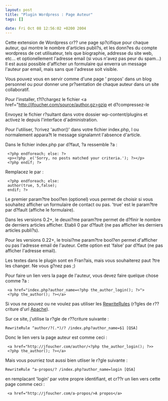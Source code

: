 ```yaml
--- 
layout: post
title: "Plugin Wordpress : Page Auteur"
tags: []

date: Fri Oct 08 12:56:02 +0200 2004
---
```

Cette extension de Wordpress cr?? une page sp?cifique pour chaque auteur, qui montre le nombre d'articles publi?s, et les donn?es du compte wordpress de cet utilisateur, tels que biographie, addresse du site web, etc... et optionellement l'adresse email (si vous n'avez pas peur du spam...) Il est aussi possible d'afficher un formulaire qui enverra un message   l'auteur par email, mais sans que l'adresse soit visible. 

Vous pouvez vous en servir comme d'une page '  propos' dans un blog personnel ou pour donner une pr?sentation de chaque auteur dans un site collaboratif.


Pour l'installer, t?l?chargez le fichier <a href="http://jfoucher.com/source/author.gz>gzip</a> et d?compressez-le

Envoyez  le fichier r?sultant dans votre dossier wp-content/plugins et activez le depuis l'interface d'administration.

Pour l'utiliser, ?crivez 'author()' dans votre fichier index.php, l  ou normalement appara?t le message signalamnt l'absence d'article.

Dans le fichier index.php par d?faut, ?a ressemble   ?a :

     <?php endforeach; else: ?>
     <p><?php _e('Sorry, no posts matched your criteria.'); ?></p>
     <?php endif; ?>

Remplacez le par :

     <?php endforeach; else:
     author(true, 5,false);
     endif; ?>

Le premier param?tre bool?en (optionel) vous permet de choisir si vous souhaitez afficher un formulaire de contact ou pas. 'true' est le param?tre par d?fault (affiche le formulaire).

Dans les versions 0.2+, le deuxi?me param?tre permet de d?finir le nombre de derniers articles   afficher. Etabli   0 par d?fault (ne pas afficher les derniers articles publi?s).

Pour les versions 0.22+, le troisi?me param?tre bool?en permet d'afficher ou pas l'adresse email de l'auteur. Cette option est   'false' par d?faut (ne pas afficher l'adresse email).

Les textes dans le plugin sont en Fran?ais, mais vous souhaiterez paut ?tre les changer. Ne vous g?nez pas ;)

Pour faire un lien vers la page de l'auteur, vous devez faire quelque chose comme ?a :

     <a href="index.php?author_name=<?php the_author_login(); ?>">
     <?php the_author(); ?></a>

Si vous ne pouvez ou ne voulez pas utiliser les <a href="http://httpd.apache.org/docs/misc/rewriteguide.html">RewriteRules</a> (r?gles de r??criture d'url <a href="http://httpd.apache.org">Apache</a>).

Sur ce site, j'utilise la r?gle de r??criture suivante :

    RewriteRule ^author/?(.*)/? /index.php?author_name=$1 [QSA]

Donc le lien vers la page auteur est comme ceci :

     <a href="http://jfoucher.com/author/<?php the_author_login(); ?>>
     <?php the_author(); ?></a>

Mais vous pourriez tout aussi bien utliser le r?gle suivante :

    RewriteRule ^a-propos/? /index.php?author_name=login [QSA]

en remplacant 'login' par votre propre identifiant, et cr??r un lien vers cette page comme ceci :

     <a href="http://jfoucher.com/a-propos/>A propos</a>
